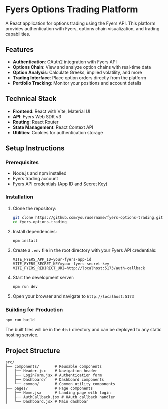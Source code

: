 # Fyers Options Trading Platform

A React application for options trading using the Fyers API. This platform provides authentication with Fyers, options chain visualization, and trading capabilities.

## Features

- **Authentication**: OAuth2 integration with Fyers API
- **Options Chain**: View and analyze option chains with real-time data
- **Option Analysis**: Calculate Greeks, implied volatility, and more
- **Trading Interface**: Place option orders directly from the platform
- **Portfolio Tracking**: Monitor your positions and account details

## Technical Stack

- **Frontend**: React with Vite, Material UI
- **API**: Fyers Web SDK v3
- **Routing**: React Router
- **State Management**: React Context API
- **Utilities**: Cookies for authentication storage

## Setup Instructions

### Prerequisites

- Node.js and npm installed
- Fyers trading account
- Fyers API credentials (App ID and Secret Key)

### Installation

1. Clone the repository:

   ```bash
   git clone https://github.com/yourusername/fyers-options-trading.git
   cd fyers-options-trading
   ```

2. Install dependencies:

   ```bash
   npm install
   ```

3. Create a `.env` file in the root directory with your Fyers API credentials:

   ```
   VITE_FYERS_APP_ID=your-fyers-app-id
   VITE_FYERS_SECRET_KEY=your-fyers-secret-key
   VITE_FYERS_REDIRECT_URI=http://localhost:5173/auth-callback
   ```

4. Start the development server:

   ```bash
   npm run dev
   ```

5. Open your browser and navigate to `http://localhost:5173`

### Building for Production

```bash
npm run build
```

The built files will be in the `dist` directory and can be deployed to any static hosting service.

## Project Structure

```
src/
├── components/       # Reusable components
│   ├── Header.jsx    # Navigation header
│   ├── LoginForm.jsx # Authentication form
│   ├── Dashboard/    # Dashboard components
│   └── common/       # Common utility components
├── pages/            # Page components
│   ├── Home.jsx      # Landing page with login
│   ├── AuthCallback.jsx # OAuth callback handler
│   └── Dashboard.jsx # Main dashboar
```
